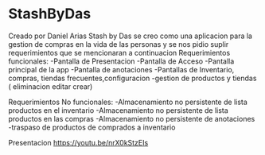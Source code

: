 # StashByDas
Creado por Daniel Arias
Stash by Das se creo como una aplicacion para la gestion de compras en la vida de las personas y se nos pidio suplir requerimientos que se mencionaran a continuacion
Requerimientos funcionales:
-Pantalla de Presentacion
-Pantalla de Acceso
-Pantalla principal de la app
-Pantalla de anotaciones
-Pantallas de Inventario, compras, tiendas frecuentes,configuracion
-gestion de productos y tiendas ( eliminacion editar crear)

Requerimientos No funcionales:
-Almacenamiento no persistente de lista productos en el inventario
-Almacenamiento no persistente de lista productos en las compras
-Almacenamiento no persistente de anotaciones
-traspaso de productos de comprados a inventario


Presentacion https://youtu.be/nrX0kStzEIs
